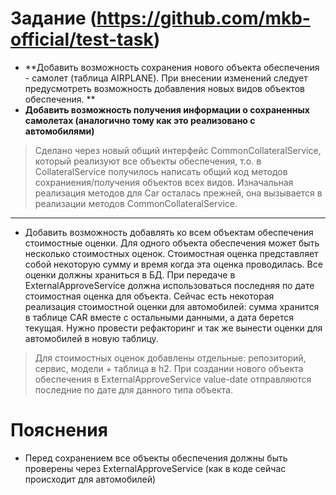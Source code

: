 # Задание (<https://github.com/mkb-official/test-task>)
*	**Добавить возможность сохранения нового объекта обеспечения - самолет (таблица AIRPLANE). При внесении изменений следует предусмотреть возможность добавления новых видов объектов обеспечения. **
*	**Добавить возможность получения информации о сохраненных самолетах (аналогично тому как это реализовано с автомобилями)**

>Cделано через новый общий интерфейс CommonCollateralService, который реализуют все объекты обеспечения, т.о. в CollateralService получилось написать общий код методов сохраниения/получения объектов всех видов. Изначальная реализация методов для Сar осталась прежней, она вызывается в реализации методов CommonCollateralService.

***
*	Добавить возможность добавлять ко всем объектам обеспечения стоимостные оценки. Для одного объекта обеспечения может быть несколько стоимостных оценок. Стоимостная оценка представляет собой некоторую сумму и время когда эта оценка проводилась. Все оценки должны храниться в БД. При передаче в ExternalApproveService должна использоваться последняя по дате стоимостная оценка для объекта.
Сейчас есть некоторая реализация стоимостной оценки для автомобилей: сумма хранится в таблице CAR вместе с остальными данными, а дата берется текущая. Нужно провести рефакторинг и так же вынести оценки для автомобилей в новую таблицу.

> Для стоимостных оценок добавлены отдельные: репозиторий, сервис, модели + таблица в h2. При создании нового объекта обеспечения в ExternalApproveService value-date отправляются последние по дате для данного типа объекта.

# Пояснения
*	Перед сохранением все объекты обеспечения должны быть проверены через ExternalApproveService (как в коде сейчас происходит для автомобилей)
